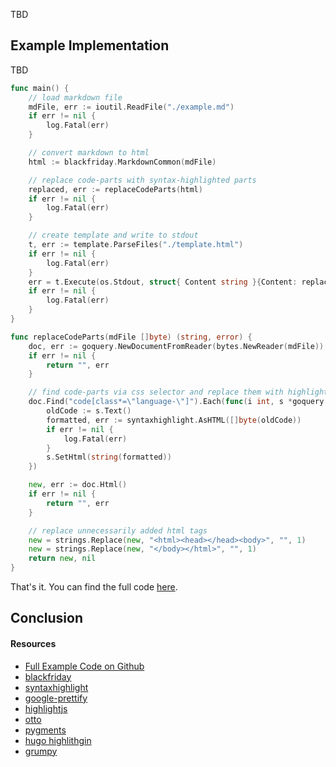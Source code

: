 TBD

## Example Implementation 

TBD

```go
func main() {
    // load markdown file
    mdFile, err := ioutil.ReadFile("./example.md")
    if err != nil {
        log.Fatal(err)
    }

    // convert markdown to html
    html := blackfriday.MarkdownCommon(mdFile)

    // replace code-parts with syntax-highlighted parts
    replaced, err := replaceCodeParts(html)
    if err != nil {
        log.Fatal(err)
    }

    // create template and write to stdout
    t, err := template.ParseFiles("./template.html")
    if err != nil {
        log.Fatal(err)
    }
    err = t.Execute(os.Stdout, struct{ Content string }{Content: replaced})
    if err != nil {
        log.Fatal(err)
    }
}
```

```go
func replaceCodeParts(mdFile []byte) (string, error) {
    doc, err := goquery.NewDocumentFromReader(bytes.NewReader(mdFile))
    if err != nil {
        return "", err
    }

    // find code-parts via css selector and replace them with highlighted versions
    doc.Find("code[class*=\"language-\"]").Each(func(i int, s *goquery.Selection) {
        oldCode := s.Text()
        formatted, err := syntaxhighlight.AsHTML([]byte(oldCode))
        if err != nil {
            log.Fatal(err)
        }
        s.SetHtml(string(formatted))
    })

    new, err := doc.Html()
    if err != nil {
        return "", err
    }

    // replace unnecessarily added html tags
    new = strings.Replace(new, "<html><head></head><body>", "", 1)
    new = strings.Replace(new, "</body></html>", "", 1)
    return new, nil
}
```

That's it. You can find the full code [here](https://github.com/zupzup/markdown-code-highlight-go).

## Conclusion 



#### Resources

* [Full Example Code on Github](https://github.com/zupzup/markdown-code-highlight-go)
* [blackfriday](https://github.com/russross/blackfriday) 
* [syntaxhighlight](https://github.com/sourcegraph/syntaxhighlight) 
* [google-prettify](https://github.com/google/code-prettify) 
* [highlightjs](https://highlightjs.org/) 
* [otto](https://github.com/robertkrimen/otto)
* [pygments](http://pygments.org/) 
* [hugo highlithgin](https://gohugo.io/extras/highlighting/)
* [grumpy](https://github.com/google/grumpy)
